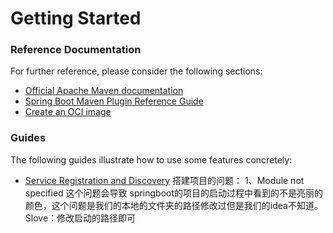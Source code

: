 # Getting Started

### Reference Documentation
For further reference, please consider the following sections:

* [Official Apache Maven documentation](https://maven.apache.org/guides/index.html)
* [Spring Boot Maven Plugin Reference Guide](https://docs.spring.io/spring-boot/docs/2.3.1.RELEASE/maven-plugin/reference/html/)
* [Create an OCI image](https://docs.spring.io/spring-boot/docs/2.3.1.RELEASE/maven-plugin/reference/html/#build-image)

### Guides
The following guides illustrate how to use some features concretely:

* [Service Registration and Discovery](https://spring.io/guides/gs/service-registration-and-discovery/)
搭建项目的问题：
 1、Module not specified  这个问题会导致 springboot的项目的启动过程中看到的不是亮丽的颜色，这个问题是我们的本地的文件夹的路径修改过但是我们的idea不知道。
    Slove：修改启动的路径即可 

